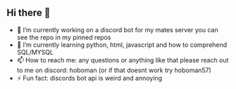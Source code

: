 ## Hi there 👋

<!--**Hoboman57/Hoboman57** is a ✨ _special_ ✨ repository because its `README.md` (this file) appears on your GitHub profile. -->

- 🔭 I’m currently working on a discord bot for my mates server you can see the repo in my pinned repos
- 🌱 I’m currently learning python, html, javascript and how to comprehend SQL/MYSQL
- 📫 How to reach me: any questions or anything like that please reach out to me on discord: hoboman (or if that doesnt work try hoboman57)
- ⚡ Fun fact: discords bot api is weird and annoying

